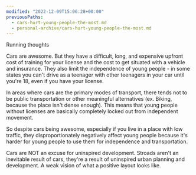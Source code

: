 ```yaml
---
modified: "2022-12-09T15:06:28+00:00"
previousPaths:
  - cars-hurt-young-people-the-most.md
  - personal-archive/cars-hurt-young-people-the-most.md
---
```

 

Running thoughts

Cars are awesome. But they have a difficult, long, and expensive upfront cost of training for your license and the cost to get situated with a vehicle and insurance. They also limit the independence of young people - in some states you can't drive as a teenager with other teenagers in your car until you're 18, even if you have your license.

In areas where cars are the primary modes of transport, there tends not to be public transportation or other meaningful alternatives (ex. Biking, because the place isn't dense enough). This means that young people without licenses are basically completely locked out from independent movement. 

So despite cars being awesome, especially if you live in a place with low traffic, they disproportionately negatively affect young people because it's harder for young people to use them for independence and transportation.

Cars are NOT an excuse for uninspired development. Stroads aren't an inevitable result of cars, they're a result of uninspired urban planning and development. A weak vision of what a positive layout looks like.